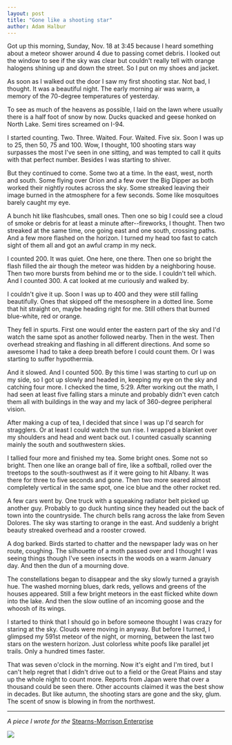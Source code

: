```yaml
---
layout: post
title: "Gone like a shooting star"
author: Adam Halbur
---
```


Got up this morning, Sunday, Nov. 18 at 3:45 because I heard something about a meteor shower around 4 due to passing comet debris. I looked out the window to see if the sky was clear but couldn't really tell with orange halogens shining up and down the street. So I put on my shoes and jacket.

As soon as I walked out the door I saw my first shooting star. Not bad, I thought. It was a beautiful night. The early morning air was warm, a memory of the 70-degree temperatures of yesterday.

To see as much of the heavens as possible, I laid on the lawn where usually there is a half foot of snow by now. Ducks quacked and geese honked on North Lake. Semi tires screamed on I-94.

I started counting. Two. Three. Waited. Four. Waited. Five six. Soon I was up to 25, then 50, 75 and 100. Wow, I thought, 100 shooting stars way surpasses the most I've seen in one sitting, and was tempted to call it quits with that perfect number. Besides I was starting to shiver.

But they continued to come. Some two at a time. In the east, west, north and south. Some flying over Orion and a few over the Big Dipper as both worked their nightly routes across the sky. Some streaked leaving their image burned in the atmosphere for a few seconds. Some like mosquitoes barely caught my eye.

A bunch hit like flashcubes, small ones. Then one so big I could see a cloud of smoke or debris for at least a minute after--fireworks, I thought. Then two streaked at the same time, one going east and one south, crossing paths. And a few more flashed on the horizon. I turned my head too fast to catch sight of them all and got an awful cramp in my neck.

I counted 200. It was quiet. One here, one there. Then one so bright the flash filled the air though the meteor was hidden by a neighboring house. Then two more bursts from behind me or to the side. I couldn't tell which. And I counted 300. A cat looked at me curiously and walked by.

I couldn't give it up. Soon I was up to 400 and they were still falling beautifully. Ones that skipped off the mesosphere in a dotted line. Some that hit straight on, maybe heading right for me. Still others that burned blue-white, red or orange.

They fell in spurts. First one would enter the eastern part of the sky and I'd watch the same spot as another followed nearby. Then in the west. Then overhead streaking and flashing in all different directions. And some so awesome I had to take a deep breath before I could count them. Or I was starting to suffer hypothermia.

And it slowed. And I counted 500. By this time I was starting to curl up on my side, so I got up slowly and headed in, keeping my eye on the sky and catching four more. I checked the time, 5:29. After working out the math, I had seen at least five falling stars a minute and probably didn't even catch them all with buildings in the way and my lack of 360-degree peripheral vision.

After making a cup of tea, I decided that since I was up I'd search for stragglers. Or at least I could watch the sun rise. I wrapped a blanket over my shoulders and head and went back out. I counted casually scanning mainly the south and southwestern skies.

I tallied four more and finished my tea. Some bright ones. Some not so bright. Then one like an orange ball of fire, like a softball, rolled over the treetops to the south-southwest as if it were going to hit Albany. It was there for three to five seconds and gone. Then two more seared almost completely vertical in the same spot, one ice blue and the other rocket red.

A few cars went by. One truck with a squeaking radiator belt picked up another guy. Probably to go duck hunting since they headed out the back of town into the countryside. The church bells rang across the lake from Seven Dolores. The sky was starting to orange in the east. And suddenly a bright beauty streaked overhead and a rooster crowed.

A dog barked. Birds started to chatter and the newspaper lady was on her route, coughing. The silhouette of a moth passed over and I thought I was seeing things though I've seen insects in the woods on a warm January day. And then the dun of a mourning dove.

The constellations began to disappear and the sky slowly turned a grayish hue. The washed morning blues, dark reds, yellows and greens of the houses appeared. Still a few bright meteors in the east flicked white down into the lake. And then the slow outline of an incoming goose and the whoosh of its wings.

I started to think that I should go in before someone thought I was crazy for staring at the sky. Clouds were moving in anyway. But before I turned, I glimpsed my 591st meteor of the night, or morning, between the last two stars on the western horizon. Just colorless white poofs like parallel jet trails. Only a hundred times faster.

That was seven o'clock in the morning. Now it's eight and I'm tired, but I can't help regret that I didn't drive out to a field or the Great Plains and stay up the whole night to count more. Reports from Japan were that over a thousand could be seen there. Other accounts claimed it was the best show in decades. But like autumn, the shooting stars are gone and the sky, glum. The scent of snow is blowing in from the northwest.

------------------------------------
*A piece I wrote for the* [Stearns-Morrison Enterprise][Stearns-link]

![](https://c1.staticflickr.com/8/7858/46414177962_346e09d841_k.jpg)

[Stearns-link]: http://www.academia.edu/37828122/Way_Back_When
